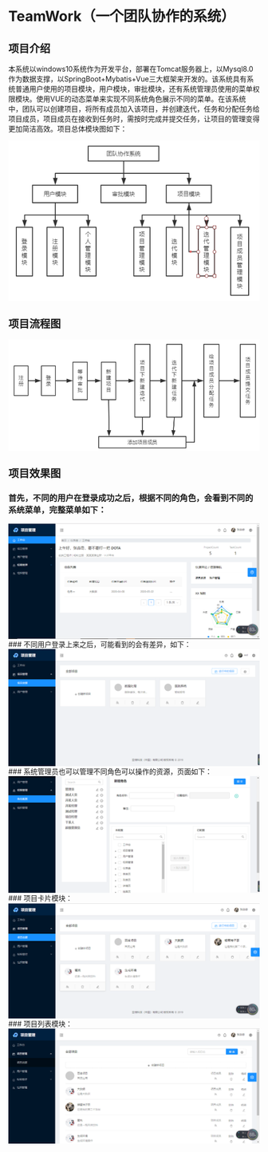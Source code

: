 # TeamWork（一个团队协作的系统）
## 项目介绍
本系统以windows10系统作为开发平台，部署在Tomcat服务器上，以Mysql8.0作为数据支撑，以SpringBoot+Mybatis+Vue三大框架来开发的。该系统具有系统普通用户使用的项目模块，用户模块，审批模块，还有系统管理员使用的菜单权限模块。使用VUE的动态菜单来实现不同系统角色展示不同的菜单。在该系统中，团队可以创建项目，将所有成员加入该项目，并创建迭代，任务和分配任务给项目成员，项目成员在接收到任务时，需按时完成并提交任务，让项目的管理变得更加简洁高效。项目总体模块图如下：

<img src="https://github.com/zmq-git/TeamWork/blob/eefab58d299179da2475553b609ad2d6cffe396e/images/1.png" align="center">

## 项目流程图
<img src="https://github.com/zmq-git/TeamWork/blob/3c0f326fd7308cdae2267dd46a94a5f3bde7ecfe/images/2.png" align="center">

## 项目效果图
### 首先，不同的用户在登录成功之后，根据不同的角色，会看到不同的系统菜单，完整菜单如下：
<img src="https://github.com/zmq-git/TeamWork/blob/465a0eb9f148d7478a86efc48374a5d4338a4ed3/images/3.png" align="center">
### 不同用户登录上来之后，可能看到的会有差异，如下：
<img src="https://github.com/zmq-git/TeamWork/blob/c813e07e297de7d670c68e0ea61e0ae3a6631fdd/images/7.jpg" align="center">
### 系统管理员也可以管理不同角色可以操作的资源，页面如下：
<img src="https://github.com/zmq-git/TeamWork/blob/2b9b890e56f3b0185995ca3e317b6b4441a6fdc9/images/8.png" align="center">
### 项目卡片模块：
<img src="https://github.com/zmq-git/TeamWork/blob/465a0eb9f148d7478a86efc48374a5d4338a4ed3/images/4.png" align="center">
### 项目列表模块：
<img src="https://github.com/zmq-git/TeamWork/blob/465a0eb9f148d7478a86efc48374a5d4338a4ed3/images/5.png" align="center">
